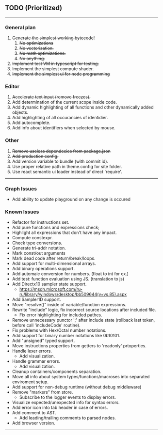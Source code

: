 ## TODO (Prioritized)
***

### General plan

1. ~~Generate the simplest working bytecode!~~
    1. ~~No optimizations~~
    2. ~~No vectorization.~~
    3. ~~No math optimizations.~~
    4. ~~No anything.~~
2. ~~Implement test VM in typescript for testing.~~
3. ~~Implement the simplest compute shader.~~
4. ~~Implement the simplest ui for node programming~~

### Editor
1. ~~Accelerate text input (remove freezes).~~
2. Add determination of the current scope inside code.
3. Add dynamic highlighting of all functions and other dynamically added objects.
4. Add highlighting of all occurancies of identidier.
5. Add autocomplete.
6. Add info about identifiers when selected by mouse.

### Other
1. ~~Remove useless dependecies from package.json~~
2. ~~Add production config.~~
3. Add version variable to bundle (with commit id).
4. Use proper relative path in theme.config for site folder.
5. Use react semantic ui loader instead of direct 'require'. 

***

### Graph Issues ##
 + Add ability to update playground on any change is occured

### Known Issues

+ Refactor for instructions set.
+ Add pure functions and expressions check;
+ Highlight all expressions that don't have any impact.
+ Compute constexpr. 
+ Check type conversions. 
+ Generate tri-addr notation.
+ Mark const/out arguments 
+ Mark dead code after return/break/loops. 
+ Add support for multi-dimensional arrays. 
+ Add binary operations support.
+ Add automaic conversion for numbers. (float to int for ex.)
+ Add test: function evaluation using JS. (translation to js)
+ Add Directx10 sampler state support.
    - https://msdn.microsoft.com/ru-ru/library/windows/desktop/bb509644(v=vs.85).aspx
+ Add Sampler1D support.
+ Move "resolve()" inside of variable/function expressions.
+ Rewrite "include" logic, fix incorrect source locations after included file.
    - Fix error highlighting for included pathes.
+ Remove unnecessary punctor ';' after include state (rollback last token, before call 'includeCode' routine).
+ Fix problems with Hex/Octal number notations.
+ Add support for binary number notations like 0b10101.
+ Add "unsigned" typed support. 
+ Move instructions properties from getters to 'readonly' prtoperties.
+ Handle lexer errors.
    - Add visualization.
+ Handle grammar errors.
    - Add visualization.
+ Cleanup containers/components separation.
+ Move all info about system types/functions/macroses into separated enviroment setup.
+ Add support for non-debug runtime (without debug middleware)
+ Remove "markers" from store.
    - Subscribe to the logger events to display errors.
+ Visualize expected/unexpected info for syntax errors.
+ Add error icon into tab header in case of errors.
+ Add comment to AST.
    - Add leading/trailing comments to parsed nodes.
+ Add browser version.

***